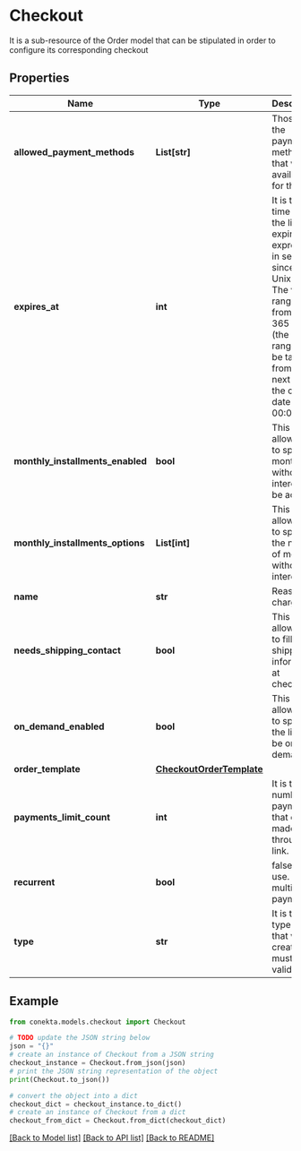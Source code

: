 # Checkout

It is a sub-resource of the Order model that can be stipulated in order to configure its corresponding checkout

## Properties

Name | Type | Description | Notes
------------ | ------------- | ------------- | -------------
**allowed_payment_methods** | **List[str]** | Those are the payment methods that will be available for the link | 
**expires_at** | **int** | It is the time when the link will expire. It is expressed in seconds since the Unix epoch. The valid range is from 2 to 365 days (the valid range will be taken from the next day of the creation date at 00:01 hrs)  | 
**monthly_installments_enabled** | **bool** | This flag allows you to specify if months without interest will be active. | [optional] 
**monthly_installments_options** | **List[int]** | This field allows you to specify the number of months without interest. | [optional] 
**name** | **str** | Reason for charge | 
**needs_shipping_contact** | **bool** | This flag allows you to fill in the shipping information at checkout. | [optional] 
**on_demand_enabled** | **bool** | This flag allows you to specify if the link will be on demand. | [optional] 
**order_template** | [**CheckoutOrderTemplate**](CheckoutOrderTemplate.md) |  | 
**payments_limit_count** | **int** | It is the number of payments that can be made through the link. | [optional] 
**recurrent** | **bool** | false: single use. true: multiple payments | 
**type** | **str** | It is the type of link that will be created. It must be a valid type. | 

## Example

```python
from conekta.models.checkout import Checkout

# TODO update the JSON string below
json = "{}"
# create an instance of Checkout from a JSON string
checkout_instance = Checkout.from_json(json)
# print the JSON string representation of the object
print(Checkout.to_json())

# convert the object into a dict
checkout_dict = checkout_instance.to_dict()
# create an instance of Checkout from a dict
checkout_from_dict = Checkout.from_dict(checkout_dict)
```
[[Back to Model list]](../README.md#documentation-for-models) [[Back to API list]](../README.md#documentation-for-api-endpoints) [[Back to README]](../README.md)


